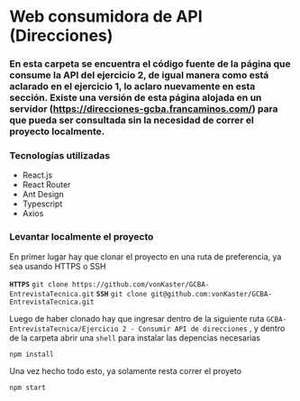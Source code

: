 # Web consumidora de API (Direcciones)

### En esta carpeta se encuentra el código fuente de la página que consume la API del ejercicio 2,  de igual manera como está aclarado en el ejercicio 1, lo aclaro nuevamente en esta sección. Existe una versión de esta página alojada en un servidor (https://direcciones-gcba.francaminos.com/) para que pueda ser consultada sin la necesidad de correr el proyecto localmente.

### Tecnologías utilizadas
- React.js
- React Router
- Ant Design
- Typescript
- Axios

### Levantar localmente el proyecto

En primer lugar hay que clonar el proyecto en una ruta de preferencia, ya sea usando HTTPS o SSH

**`HTTPS`** `git clone https://github.com/vonKaster/GCBA-EntrevistaTecnica.git`
**`SSH`** `git clone git@github.com:vonKaster/GCBA-EntrevistaTecnica.git`

Luego de haber clonado hay que ingresar dentro de la siguiente ruta `GCBA-EntrevistaTecnica/Ejercicio 2 - Consumir API de direcciones` , y dentro de la carpeta abrir una `shell` para instalar las depencias necesarias

`npm install`

Una vez hecho todo esto, ya solamente resta correr el proyeto

`npm start`
